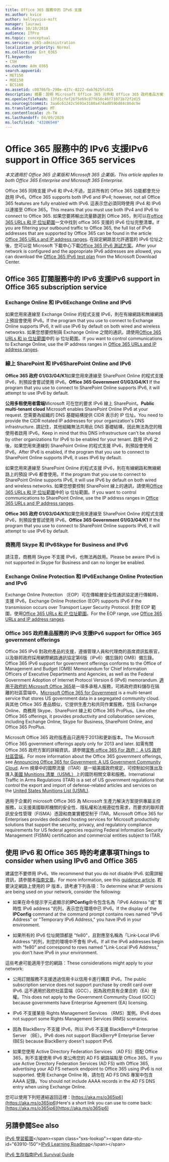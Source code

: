 ```yaml
---
title: Office 365 服務中的 IPv6 支援
ms.author: kvice
author: kelleyvice-msft
manager: laurawi
ms.date: 10/10/2018
audience: ITPro
ms.topic: conceptual
ms.service: o365-administration
localization_priority: Normal
ms.collection: Ent_O365
f1.keywords:
- CSH
ms.custom: Adm_O365
search.appverid:
- MET150
- MOE150
- BCS160
ms.assetid: c08786fb-298e-437c-8222-dab7625fc815
description: 摘要：說明 Microsoft Office 365 元件和 Office 365 政府產品方案中的 IPv6 支援。
ms.openlocfilehash: 13fd1cfef26f5e69c87f650c46f71071b72f2d15
ms.sourcegitcommit: 3aa6c61242c5691e3180a474ad059bd84c86dc9e
ms.translationtype: MT
ms.contentlocale: zh-TW
ms.lasthandoff: 04/09/2020
ms.locfileid: "43206540"
---
```

# <a name="ipv6-support-in-office-365-services"></a><span data-ttu-id="63910-103">Office 365 服務中的 IPv6 支援</span><span class="sxs-lookup"><span data-stu-id="63910-103">IPv6 support in Office 365 services</span></span>

<span data-ttu-id="63910-104">*本文適用於 Office 365 企業版和 Microsoft 365 企業版。*</span><span class="sxs-lookup"><span data-stu-id="63910-104">*This article applies to both Office 365 Enterprise and Microsoft 365 Enterprise.*</span></span>

<span data-ttu-id="63910-105">Office 365 同時支援 IPv6 和 IPv4;不過，並非所有的 Office 365 功能都會充分啟用 IPv6。</span><span class="sxs-lookup"><span data-stu-id="63910-105">Office 365 supports both IPv6 and IPv4; however, not all Office 365 features are fully enabled with IPv6.</span></span> <span data-ttu-id="63910-106">這表示您必須同時使用 IPv4 和 IPv6 以連接至 Office 365。</span><span class="sxs-lookup"><span data-stu-id="63910-106">This means that you must use both IPv4 and IPv6 to connect to Office 365.</span></span> <span data-ttu-id="63910-107">如果您要將輸出流量篩選到 Office 365，則可以在[office 365 URLs 和 IP 位址範圍](urls-and-ip-address-ranges.md)一文中找到 office 365 支援的 IPv6 位址完整清單。</span><span class="sxs-lookup"><span data-stu-id="63910-107">If you are filtering your outbound traffic to Office 365, the full list of IPv6 addresses that are supported by Office 365 can be found in the article [Office 365 URLs and IP address ranges](urls-and-ip-address-ranges.md).</span></span> <span data-ttu-id="63910-108">在設定網路並允許適當的 IPv6 位址之後，您可以從 Microsoft 下載中心下載[Office 365 IPv6 測試方案](https://go.microsoft.com/fwlink/?LinkId=293447)。</span><span class="sxs-lookup"><span data-stu-id="63910-108">After your network is configured and the appropriate IPv6 addresses are allowed, you can download the [Office 365 IPv6 test plan](https://go.microsoft.com/fwlink/?LinkId=293447) from the Microsoft Download Center.</span></span>
  
## <a name="ipv6-support-in-office-365-subscription-service"></a><span data-ttu-id="63910-109">Office 365 訂閱服務中的 IPv6 支援</span><span class="sxs-lookup"><span data-stu-id="63910-109">IPv6 support in Office 365 subscription service</span></span>

### <a name="exchange-online-and-ipv6"></a><span data-ttu-id="63910-110">Exchange Online 和 IPv6</span><span class="sxs-lookup"><span data-stu-id="63910-110">Exchange Online and IPv6</span></span>

<span data-ttu-id="63910-111">如果您用來連線至 Exchange Online 的程式支援 IPv6，則在有線網路和無線網路上預設會使用 IPv6。</span><span class="sxs-lookup"><span data-stu-id="63910-111">If the program that you use to connect to Exchange Online supports IPv6, it will use IPv6 by default on both wired and wireless networks.</span></span> <span data-ttu-id="63910-112">如果您想要控制與 Exchange Online 之間的通訊，請使用[Office 365 URLs 和 ip 位址範圍](urls-and-ip-address-ranges.md)中的 ip 位址範圍。</span><span class="sxs-lookup"><span data-stu-id="63910-112">If you want to control communications to Exchange Online, use the IP address ranges in [Office 365 URLs and IP address ranges](urls-and-ip-address-ranges.md).</span></span>
  
### <a name="sharepoint-online-and-ipv6"></a><span data-ttu-id="63910-113">線上 SharePoint 和 IPv6</span><span class="sxs-lookup"><span data-stu-id="63910-113">SharePoint Online and IPv6</span></span>

 <span data-ttu-id="63910-114">**Office 365 政府 G1/G3/G4/K1**如果您用來連線至 SharePoint Online 的程式支援 IPv6，則預設會嘗試使用 IPv6。</span><span class="sxs-lookup"><span data-stu-id="63910-114">**Office 365 Government G1/G3/G4/K1** If the program that you use to connect to SharePoint Online supports IPv6, it will attempt to use IPv6 by default.</span></span>
  
 <span data-ttu-id="63910-115">**公用多租使用者雲端**Microsoft 可在您的要求 IPv6 線上 SharePoint。</span><span class="sxs-lookup"><span data-stu-id="63910-115">**Public multi-tenant cloud** Microsoft enables SharePoint Online IPv6 at your request.</span></span> <span data-ttu-id="63910-116">您需要為組織的 DNS 基礎結構提供 CIDR 表示的 IP 位址。</span><span class="sxs-lookup"><span data-stu-id="63910-116">You need to provide the CIDR notated IP addresses for your organization's DNS infrastructure.</span></span> <span data-ttu-id="63910-117">請記住，其他組織無法共用此 DNS 基礎結構，因此無法為您的租使用者啟用 IPv6。</span><span class="sxs-lookup"><span data-stu-id="63910-117">Keep in mind that this DNS infrastructure can't be shared by other organizations for IPv6 to be enabled for your tenant.</span></span> <span data-ttu-id="63910-118">啟用 IPv6 之後，如果您用來連線到 SharePoint Online 的程式支援 IPv6，則預設會使用 IPv6。</span><span class="sxs-lookup"><span data-stu-id="63910-118">After IPv6 is enabled, if the program that you use to connect to SharePoint Online supports IPv6, it uses IPv6 by default.</span></span>
  
<span data-ttu-id="63910-119">如果您用來連線至 SharePoint Online 的程式支援 IPv6，則在有線網路和無線網路上的預設 IPv6 都會使用。</span><span class="sxs-lookup"><span data-stu-id="63910-119">If the program that you use to connect to SharePoint Online supports IPv6, it will use IPv6 by default on both wired and wireless networks.</span></span> <span data-ttu-id="63910-120">如果您想要控制 SharePoint 線上的通訊，請使用[Office 365 URLs 和 IP 位址範圍](urls-and-ip-address-ranges.md)中的 ip 位址範圍。</span><span class="sxs-lookup"><span data-stu-id="63910-120">If you want to control communications to SharePoint Online, use the IP address ranges in [Office 365 URLs and IP address ranges](urls-and-ip-address-ranges.md).</span></span>
  
 <span data-ttu-id="63910-121">**Office 365 政府 G1/G3/G4/K1**如果您用來連線至 SharePoint Online 的程式支援 IPv6，則預設會嘗試使用 IPv6。</span><span class="sxs-lookup"><span data-stu-id="63910-121">**Office 365 Government G1/G3/G4/K1** If the program that you use to connect to SharePoint Online supports IPv6, it will attempt to use IPv6 by default.</span></span>
  
### <a name="skype-for-business-and-ipv6"></a><span data-ttu-id="63910-122">商務用 Skype 和 IPv6</span><span class="sxs-lookup"><span data-stu-id="63910-122">Skype for Business and IPv6</span></span>

<span data-ttu-id="63910-123">請注意，商務用 Skype 不支援 IPv6，也無法再啟用。</span><span class="sxs-lookup"><span data-stu-id="63910-123">Please be aware IPv6 is not supported in Skype for Business and can no longer be enabled.</span></span>
  
### <a name="exchange-online-protection-and-ipv6"></a><span data-ttu-id="63910-124">Exchange Online Protection 和 IPv6</span><span class="sxs-lookup"><span data-stu-id="63910-124">Exchange Online Protection and IPv6</span></span>

<span data-ttu-id="63910-125">Exchange Online Protection （EOP）可在傳輸層安全性通訊協定進行傳輸時，支援 IPv6。</span><span class="sxs-lookup"><span data-stu-id="63910-125">Exchange Online Protection (EOP) supports IPv6 if the transmission occurs over Transport Layer Security Protocol.</span></span> <span data-ttu-id="63910-126">針對 EOP 範圍，使用[Office 365 URLs 和 IP 位址範圍](urls-and-ip-address-ranges.md)。</span><span class="sxs-lookup"><span data-stu-id="63910-126">For the EOP range, use [Office 365 URLs and IP address ranges](urls-and-ip-address-ranges.md).</span></span>
  
### <a name="ipv6-support-for-office-365-government-offerings"></a><span data-ttu-id="63910-127">Office 365 政府產品服務的 IPv6 支援</span><span class="sxs-lookup"><span data-stu-id="63910-127">IPv6 support for Office 365 government offerings</span></span>

<span data-ttu-id="63910-128">Office 365 IPv6 對政府產品的支援，遵循管理人員和代理商的首席資訊監察官，以及聯邦政府採用網際網路通訊協定第6版（IPv6）備忘錄的 OMB）備忘錄。</span><span class="sxs-lookup"><span data-stu-id="63910-128">Office 365 IPv6 support for government offerings conforms to the Office of Management and Budget (OMB) Memorandum for Chief Information Officers of Executive Departments and Agencies, as well as the Federal Government Adoption of Internet Protocol Version 6 (IPv6) memorandum.</span></span> <span data-ttu-id="63910-129">[適用于政府的 Microsoft Office 365](https://go.microsoft.com/fwlink/p/?LinkId=325414)是一項多承租人服務，可將政府資料儲存在隔離的社區雲端中。</span><span class="sxs-lookup"><span data-stu-id="63910-129">[Microsoft Office 365 for Government](https://go.microsoft.com/fwlink/p/?LinkId=325414) is a multi-tenant service that stores US government data in a segregated community cloud.</span></span> <span data-ttu-id="63910-130">與其他 Office 365 產品類似，它提供生產力和共同作業服務，包括 Exchange Online、商務用 Skype、SharePoint 線上和 Office 365 ProPlus。</span><span class="sxs-lookup"><span data-stu-id="63910-130">Like other Office 365 offerings, it provides productivity and collaboration services, including Exchange Online, Skype for Business, SharePoint Online, and Office 365 ProPlus.</span></span> 

<span data-ttu-id="63910-131">Microsoft Office 365 政府版產品只適用于2013和更新版本。</span><span class="sxs-lookup"><span data-stu-id="63910-131">The Microsoft Office 365 government offerings apply only for 2013 and later.</span></span> <span data-ttu-id="63910-132">如需有關 Office 365 政府方案的詳細資訊，請參閱[宣佈 office 365 For 政府： A US 政府社區雲端](https://go.microsoft.com/fwlink/p/?LinkId=325414)。</span><span class="sxs-lookup"><span data-stu-id="63910-132">For more information about the Office 365 government offerings, see [Announcing Office 365 for Government: A US Government Community Cloud](https://go.microsoft.com/fwlink/p/?LinkId=325414).</span></span> <span data-ttu-id="63910-133">Arm 規章中的國際流量（ITAR）是一組美國政府規定，可控制如何匯出及匯入[美國 Munitions 清單（USML）](https://go.microsoft.com/fwlink/p/?LinkId=325415)上的國防相關文章和服務。</span><span class="sxs-lookup"><span data-stu-id="63910-133">International Traffic in Arms Regulations (ITAR) is a set of US government regulations that control the export and import of defense-related articles and services on the [United States Munitions List (USML)](https://go.microsoft.com/fwlink/p/?LinkId=325415).</span></span> 

<span data-ttu-id="63910-134">適用于企業的 microsoft Office 365 為 Microsoft 生產力解決方案提供專屬主控服務，以支援美國聯邦機關的安全性、隱私權和法規遵從性需求，而要求的聯邦資訊安全性管理（FISMA）憑證和商業實體受制于 ITAR。</span><span class="sxs-lookup"><span data-stu-id="63910-134">Microsoft Office 365 for Enterprises provides dedicated hosting services for Microsoft productivity solutions that support the security, privacy, and regulatory compliance requirements for US federal agencies requiring Federal Information Security Management (FISMA) certification and commercial entities subject to ITAR.</span></span>
  
## <a name="things-to-consider-when-using-ipv6-and-office-365"></a><span data-ttu-id="63910-135">使用 IPv6 和 Office 365 時的考慮事項</span><span class="sxs-lookup"><span data-stu-id="63910-135">Things to consider when using IPv6 and Office 365</span></span>

<span data-ttu-id="63910-136">建議您不要停用 IPv6。</span><span class="sxs-lookup"><span data-stu-id="63910-136">We recommend that you do not disable IPv6.</span></span> <span data-ttu-id="63910-137">如需詳細資訊，請參閱本[指南文章](https://support.microsoft.com/help/929852/guidance-for-configuring-ipv6-in-windows-for-advanced-users)。</span><span class="sxs-lookup"><span data-stu-id="63910-137">For more information, see this [guidance article](https://support.microsoft.com/help/929852/guidance-for-configuring-ipv6-in-windows-for-advanced-users).</span></span> <span data-ttu-id="63910-138">若要決定網路上使用的 IP 版本，請考慮下列各項：</span><span class="sxs-lookup"><span data-stu-id="63910-138">To determine what IP versions are being used on your network, consider the following:</span></span>
  
- <span data-ttu-id="63910-139">如果在命令提示字元處顯示的**IPConfig**命令包含名為「IPv6 Address "或" 暫時性 IPv6 address "的列，表示您在環境中已 IPv6。</span><span class="sxs-lookup"><span data-stu-id="63910-139">If the display of the **IPConfig** command at the command prompt contains rows named "IPv6 Address" or "Temporary IPv6 Address," you have IPv6 in your environment.</span></span>

- <span data-ttu-id="63910-140">如果所有的 IPv6 位址開頭都是 "fe80"，且對應至名稱為「Link-Local IPv6 Address "的列，則您的環境中不會有 IPv6。</span><span class="sxs-lookup"><span data-stu-id="63910-140">If all the IPv6 addresses begin with "fe80" and correspond to rows named "Link-Local IPv6 Address," you don't have IPv6 in your environment.</span></span>

<span data-ttu-id="63910-141">這些考慮可能適用于您的網路：</span><span class="sxs-lookup"><span data-stu-id="63910-141">These considerations might apply to your network:</span></span>
  
- <span data-ttu-id="63910-142">公用訂閱服務不支援透過信用卡以信用卡進行購買 IPv6。</span><span class="sxs-lookup"><span data-stu-id="63910-142">The public subscription service does not support purchase by credit card over IPv6.</span></span> <span data-ttu-id="63910-143">這不適用於政府社區雲端（GCC），因為政府具有企業合約（EA）授權。</span><span class="sxs-lookup"><span data-stu-id="63910-143">This does not apply to the Government Community Cloud (GCC) because governments have Enterprise Agreement (EA) licensing.</span></span>

- <span data-ttu-id="63910-144">IPv6 不支援某些 Rights Management Services （RMS）案例。</span><span class="sxs-lookup"><span data-stu-id="63910-144">IPv6 does not support some Rights Management Services (RMS) scenarios.</span></span>

- <span data-ttu-id="63910-145">因為 BlackBerry 不支援 IPv6，所以 IPv6 不支援 BlackBerry® Enterprise Server （BE）。</span><span class="sxs-lookup"><span data-stu-id="63910-145">IPv6 does not support BlackBerry® Enterprise Server (BES) because BlackBerry doesn't support IPv6.</span></span>

- <span data-ttu-id="63910-146">如果您使用 Active Directory Federation Services （AD FS）搭配 Office 365，則不支援使用 IPv6 來公佈您的 AD FS 網路端點至 Office 365。</span><span class="sxs-lookup"><span data-stu-id="63910-146">If you use Active Directory Federation Services (AD FS) with Office 365, advertising your AD FS network endpoint to Office 365 using IPv6 is not supported.</span></span> <span data-ttu-id="63910-147">使用 Exchange Online 時，請勿在 AD FS DNS 專案中包含 AAAA 記錄。</span><span class="sxs-lookup"><span data-stu-id="63910-147">You should not include AAAA records in the AD FS DNS entry when using Exchange Online.</span></span> 

<span data-ttu-id="63910-148">您可以使用下列短連結返回這裡：[https://aka.ms/o365ip6](https://aka.ms/o365ip6)</span><span class="sxs-lookup"><span data-stu-id="63910-148">Here's a short link you can use to come back: [https://aka.ms/o365ip6](https://aka.ms/o365ip6)</span></span>
  
## <a name="see-also"></a><span data-ttu-id="63910-149">另請參閱</span><span class="sxs-lookup"><span data-stu-id="63910-149">See also</span></span>

<span data-ttu-id="63910-150">[IPv6 學習藍圖](https://docs.microsoft.com/previous-versions/windows/it-pro/windows-server-2008-R2-and-2008/gg250710(v%3dws.10))</span><span class="sxs-lookup"><span data-stu-id="63910-150">[IPv6 Learning Roadmap](https://docs.microsoft.com/previous-versions/windows/it-pro/windows-server-2008-R2-and-2008/gg250710(v%3dws.10))</span></span>
  
[<span data-ttu-id="63910-151">IPv6 生存指南</span><span class="sxs-lookup"><span data-stu-id="63910-151">IPv6 Survival Guide</span></span>](https://social.technet.microsoft.com/wiki/contents/articles/1728.ipv6-survival-guide.aspx)
